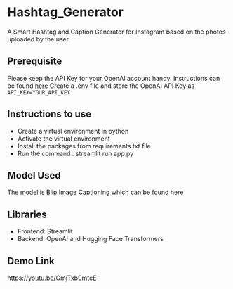 # Hashtag_Generator
A Smart Hashtag and Caption Generator for Instagram based on the photos uploaded by the user

## Prerequisite
Please keep the API Key for your OpenAI account handy. Instructions can be found [here](https://platform.openai.com/account/api-keys)
Create a .env file and store the OpenAI API Key as `API_KEY=YOUR_API_KEY`

## Instructions to use
* Create a virtual environment in python
* Activate the virtual environment
* Install the packages from requirements.txt file
* Run the command : streamlit run app.py

## Model Used 
The model is Blip Image Captioning which can be found [here](https://huggingface.co/Salesforce/blip-image-captioning-large)

## Libraries
* Frontend: Streamlit
* Backend: OpenAI and Hugging Face Transformers
 
 
 ## Demo Link
 https://youtu.be/GmjTxb0mteE

